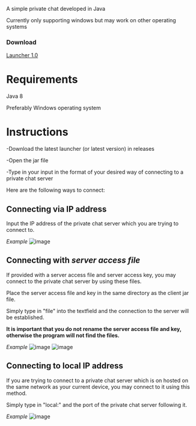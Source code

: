 A simple private chat developed in Java

Currently only supporting windows but may work on other operating systems

### Download
[Launcher 1.0](https://github.com/crowwastaken/private-chat/releases/download/L1.0/launcher-L1.0.jar)


# Requirements
Java 8

Preferably Windows operating system

# Instructions
-Download the latest launcher (or latest version) in releases

-Open the jar file

-Type in your input in the format of your desired way of connecting to a private chat server

Here are the following ways to connect:

## Connecting via IP address
Input the IP address of the private chat server which you are trying to connect to.

_Example_
![image](https://user-images.githubusercontent.com/60021675/116835327-cab0b100-ab76-11eb-8e14-9b10fa7f381b.png)



## Connecting with _server access file_
If provided with a server access file and server access key, you may connect to the private chat server by using these files.

Place the server access file and key in the same directory as the client jar file.

Simply type in "file" into the textfield and the connection to the server will be established.

**It is important that you do not rename the server access file and key, otherwise the program will not find the files.**

_Example_
![image](https://user-images.githubusercontent.com/60021675/116835638-35aeb780-ab78-11eb-859b-d9724050f08e.png)
![image](https://user-images.githubusercontent.com/60021675/116835671-5545e000-ab78-11eb-86a9-4a7b754bc862.png)



## Connecting to local IP address
If you are trying to connect to a private chat server which is on hosted on the same network as your current device, you may connect to it using this method.

Simply type in "local:" and the port of the private chat server following it.

_Example_
![image](https://user-images.githubusercontent.com/60021675/116835804-e9b04280-ab78-11eb-8256-3932281752fe.png)
